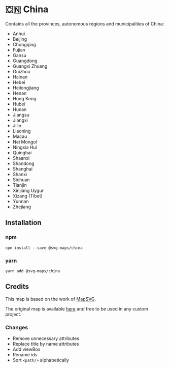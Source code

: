 # 🇨🇳 China

Contains all the provinces, autonomous regions and municipalities of China:
* Anhui
* Beijing
* Chongqing
* Fujian
* Gansu
* Guangdong
* Guangxi Zhuang
* Guizhou
* Hainan
* Hebei
* Heilongjiang
* Henan
* Hong Kong
* Hubei
* Hunan
* Jiangsu
* Jiangxi
* Jilin
* Liaoning
* Macau
* Nei Mongol
* Ningxia Hui
* Quinghai
* Shaanxi
* Shandong
* Shanghai
* Shanxi
* Sichuan
* Tianjin
* Xinjiang Uygur
* Xizang (Tibet) 
* Yunnan
* Zhejiang

## Installation

### npm

`npm install --save @svg-maps/china`

### yarn

`yarn add @svg-maps/china`

## Credits

This map is based on the work of [MapSVG](https://mapsvg.com).

The original map is available [here](https://mapsvg.com/maps/china) and free to be used in any custom project.

### Changes

* Remove unnecessary attributes
* Replace title by name attributes
* Add viewBox
* Rename ids
* Sort `<path/>` alphabetically
